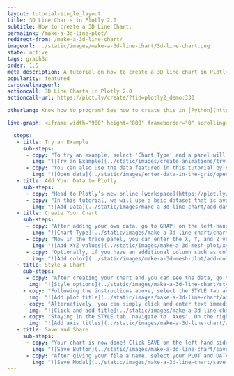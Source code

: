 ```yaml
---
layout: tutorial-single_layout
title: 3D Line Charts in Plotly 2.0
subtitle: How to create a 3D Line Chart.
permalink: /make-a-3d-line-plot/
redirect-from: /make-a-3d-line-chart/
imageurl: ../static/images/make-a-3d-line-chart/3d-line-chart.png
state: active
tags: graph3d
order: 1.5
meta_description: A tutorial on how to create a 3D line chart in Plotly 2.0.
popularity: featured
carouselimageurl:
actioncall: 3D Line Charts in Plotly 2.0
actioncall-url: https://plot.ly/create/?fid=plotly2_demo:330

otherlang: Know how to program? See how to create this in [Python](https://plot.ly/python/3d-line-plots/) or [R](https://plot.ly/r/3d-line-plots/).

live-graph: <iframe width="900" height="800" frameborder="0" scrolling="no" src="//plot.ly/~plotly2_demo/330.embed"></iframe>

  steps:
   - title: Try an Example
     sub-steps:
      - copy: "To try an example, select 'Chart Type' and a panel will appear with chart type options. Once you locate the 3D line icon under the '3d'column, you can check out an example before adding your own data by clicking the little graph icon that will show what a sample chart looks like after adding data and playing with the style. You'll also see what labels and style attributes were selected for this specific chart, as well as the end result."
        img: "![Try an Example](../static/images/create-animations/try-an-example.png)"
      - copy: "You can also use the data featured in this tutorial by clicking on 'Open This Data in Plotly' on the left-hand side. It'll open in your workspace."
        img: "![Open data](../static/images/enter-data-in-the-grid/open-this-data.png)"
   - title: Add Your Data to Plotly
     sub-steps:
      - copy: "Head to Plotly’s new online [workspace](https://plot.ly/create) and add your data. You have the option of typing directly in the grid, uploading your file, or entering a URL of an online dataset. Plotly accepts .xls, .xlsx, or .csv files. For more information on how to enter your data, see [this](http://help.plot.ly/add-data-to-the-plotly-grid/) tutorial."
      - copy: "In this tutorial, we will use a bsic dataset that is available via [Plotly's dataset repo](https://raw.githubusercontent.com/plotly/datasets/master/3d-line1.csv). Simply copy the URL and then navigate back to the Plotly workspace. Now, click 'IMPORT', select the 'By URL' tab, and paste in the the URL."
        img: "![Add Data](../static/images/make-a-3d-line-chart/add-data.png)"
   - title: Create Your Chart
     sub-steps:
      - copy: "After adding your own data, go to GRAPH on the left-hand side, then 'Create'. Choose '3D Line' in the '3d' column."
        img: "![Chart Type](../static/images/make-a-3d-line-chart/chart-type.png)"
      - copy: "Now in the trace panel, you can enter the X, Y, and Z values via the dropdowns to create the plot."
        img: "![Add XYZ values](../static/images/make-a-3d-mesh-plot/xyz-values.png)"
      - copy: "Optionally, if you have an additional column such as color you can add it in the same trace panel, again via the dropdown."
        img: "![Add color](../static/images/make-a-3d-mesh-plot/add-color.png)"
   - title: Style a Chart
     sub-steps:
      - copy: "After creating your chart and you can see the data, go to STYLE on the left-hand-side. Here, you have multiple options for styling your plot. In this tutorial, we will just select two basic stylings. Namely, add a chart title and axis titles."
       img: "![Style options](../static/images/make-a-3d-line-chart/styling-options.png)"
     - copy: "Following the instructions above, select the STYLE tab and then 'Layout'. In the panel to the right select 'Titles and Fonts'. Now enter '3D Line Chart' in the available text box. Optionally, you can make this bold, italic, and change fonts. In addition, you can use latex or edit the text in HTML."
       img: "![Add plot title](../static/images/make-a-3d-line-chart/add-title.png)"
     - copy: "Alternatively, you can simply click and enter text immediately on the plot where the title would be located."
       img: "![Click and add title](../static/images/make-a-3d-line-chart/click-add-title.png)"
     - copy: "Staying in the STYLE tab, navigate to 'Axes'. On the right-hand side, select 'title', here you can edit each axis label in the same fashion as previously."
       img: "![Add axis titles](../static/images/make-a-3d-line-chart/add-axis-titles.png)"
   - title: Save and Share
     sub-steps:
      - copy: "Your chart is now done! Click SAVE on the left-hand side."
        img: "![Save Button](../static/images/make-a-3d-line-chart/save-button.png)"
      - copy: "After giving your file a name, select your PLOT and DATA as 'Public' or 'Private'. For more information on how sharing works, including the difference between private, public and secret sharing, visit [this](http://help.plot.ly/save-share-and-export-in-plotly/) page."
        img: "![Save Modal](../static/images/make-a-3d-line-chart/save-modal.png)"
---
```

